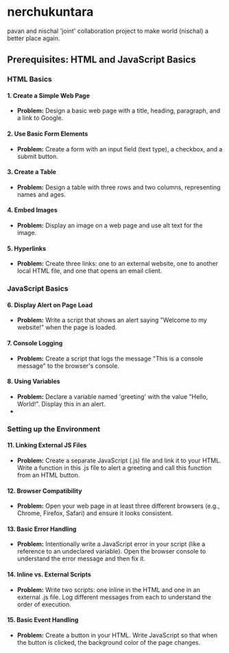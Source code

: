 # nerchukuntara
pavan and nischal 'joint' collaboration project to make world (nischal) a better place again. 

## Prerequisites: HTML and JavaScript Basics

### HTML Basics

#### 1. Create a Simple Web Page
- **Problem:** Design a basic web page with a title, heading, paragraph, and a link to Google.

#### 2. Use Basic Form Elements
- **Problem:** Create a form with an input field (text type), a checkbox, and a submit button.

#### 3. Create a Table
- **Problem:** Design a table with three rows and two columns, representing names and ages.

#### 4. Embed Images
- **Problem:** Display an image on a web page and use alt text for the image.

#### 5. Hyperlinks
- **Problem:** Create three links: one to an external website, one to another local HTML file, and one that opens an email client.

### JavaScript Basics

#### 6. Display Alert on Page Load
- **Problem:** Write a script that shows an alert saying "Welcome to my website!" when the page is loaded.

#### 7. Console Logging
- **Problem:** Create a script that logs the message "This is a console message" to the browser's console.

#### 8. Using Variables
- **Problem:** Declare a variable named 'greeting' with the value "Hello, World!". Display this in an alert.
- 

<!-- #### 9. Basic Arithmetic Operations
- **Problem:** Declare two variables with numeric values. Calculate their sum, difference, product, and quotient. Log results to the console. -->

<!-- #### 10. Basic DOM Manipulation
- **Problem:** Have a paragraph with some placeholder text in your HTML. Use JavaScript to change this text when a button is clicked. -->

### Setting up the Environment

#### 11. Linking External JS Files
- **Problem:** Create a separate JavaScript (.js) file and link it to your HTML. Write a function in this .js file to alert a greeting and call this function from an HTML button.

#### 12. Browser Compatibility
- **Problem:** Open your web page in at least three different browsers (e.g., Chrome, Firefox, Safari) and ensure it looks consistent.

#### 13. Basic Error Handling
- **Problem:** Intentionally write a JavaScript error in your script (like a reference to an undeclared variable). Open the browser console to understand the error message and then fix it.

#### 14. Inline vs. External Scripts
- **Problem:** Write two scripts: one inline in the HTML and one in an external .js file. Log different messages from each to understand the order of execution.

#### 15. Basic Event Handling
- **Problem:** Create a button in your HTML. Write JavaScript so that when the button is clicked, the background color of the page changes.